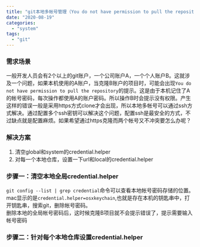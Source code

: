```yaml
---
title: "git本地多帐号管理（You do not have permission to pull the repository）"
date: "2020-08-19"
categories: 
  - "system"
tags: 
  - "git"
---
```


### 需求场景

一般开发人员会有2个以上的git账户，一个公司账户A，一个个人账户B。这就涉及一个问题，如果本机使用的A账户，当克隆B账户的项目时，可能会出现`You do not have permission to pull the repository`的提示。这是由于本机记住了A的帐号密码，每次操作都使用A的账户密码。所以操作B时会提示没有权限。产生这样的错误一般是采用https方式clone才会出现，所以本地多帐号可以通过ssh方式解决。通过配置多个ssh密钥可以解决这个问题，配置ssh是最安全的方式，不过缺点就是配置麻烦。如果希望通过https克隆而两个帐号又不冲突要怎么办呢？

### 解决方案

1. 清空global和system的credential.helper
2. 对每一个本地仓库，设置一下url和local的credential.helper

### 步骤一：清空本地全局credential.helper

`git config --list | grep credential`命令可以查看本地帐号密码存储的位置。mac显示的是`credential.helper=osxkeychain`,也就是存在本机的钥匙串中，打开钥匙串，搜索git，删除帐号密码。  
删除本地的全局帐号密码后，这时候克隆B项目就不会提示错误了，提示需要输入帐号密码

### 步骤二：针对每个本地仓库设置credential.helper
